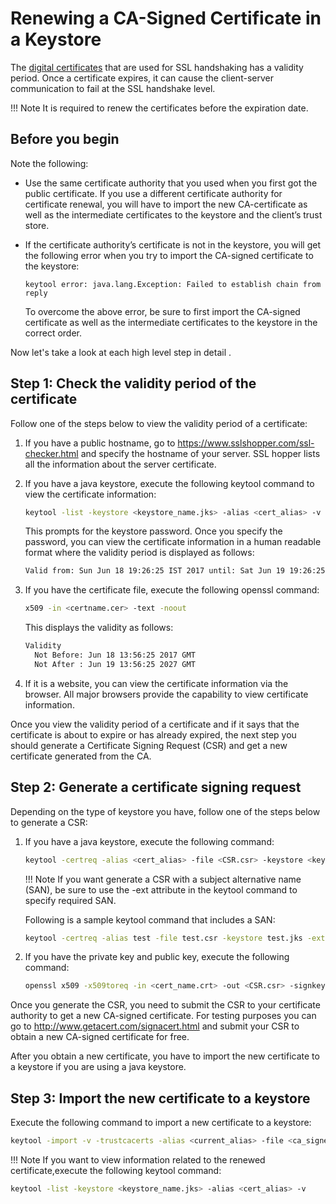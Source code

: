 # Renewing a CA-Signed Certificate in a Keystore

The [digital certificates](../../references/using_keystores.md) that are used for SSL handshaking has a validity period. Once a certificate expires, it can cause the client-server communication to fail at the SSL handshake level. 

!!! Note
    It is required to renew the certificates before the expiration date.

## Before you begin

Note the following:

-   Use the same certificate authority that you used when you first got
    the public certificate. If you use a different certificate authority
    for certificate renewal, you will have to import the new
    CA-certificate as well as the intermediate certificates to the
    keystore and the client’s trust store.
-   If the certificate authority’s certificate is not in the keystore,
    you will get the following error when you try to import the
    CA-signed certificate to the keystore:

    ```bsh
    keytool error: java.lang.Exception: Failed to establish chain from reply
    ```
    
    To overcome the above error, be sure to first import the CA-signed certificate as well as the intermediate certificates to the keystore in the correct order.

Now let's take a look at each high level step in detail .

## Step 1: Check the validity period of the certificate

Follow one of the steps below to view the validity period of a
certificate:

1. If you have a public hostname, go to
    <https://www.sslshopper.com/ssl-checker.html> and specify the
    hostname of your server. SSL hopper lists all the information about
    the server certificate.
2. If you have a java keystore, execute the following keytool command
    to view the certificate information:

    ```bash
    keytool -list -keystore <keystore_name.jks> -alias <cert_alias> -v
    ```

    This prompts for the keystore password. Once you specify the
    password, you can view the certificate information in a human
    readable format where the validity period is displayed as follows:

    ```bash
    Valid from: Sun Jun 18 19:26:25 IST 2017 until: Sat Jun 19 19:26:25 IST 2027
    ```

3. If you have the certificate file, execute the following openssl
    command:

    ```bash
    x509 -in <certname.cer> -text -noout
    ```

    This displays the validity as follows:

    ```bash
    Validity
      Not Before: Jun 18 13:56:25 2017 GMT
      Not After : Jun 19 13:56:25 2027 GMT
    ```

4. If it is a website, you can view the certificate information via the browser. All major browsers provide the capability to view certificate information.

Once you view the validity period of a certificate and if it says that
the certificate is about to expire or has already expired, the next step
you should generate a Certificate Signing Request (CSR) and get a new
certificate generated from the CA.

## Step 2: Generate a certificate signing request

Depending on the type of keystore you have, follow one of the steps
below to generate a CSR:

1. If you have a java keystore, execute the following command:

    ```bash
    keytool -certreq -alias <cert_alias> -file <CSR.csr> -keystore <keystore_name.jks>
    ```
    !!! Note
        If you want generate a CSR with a subject alternative name (SAN), be sure to use the -ext attribute in the keytool command to specify required SAN.

    Following is a sample keytool command that includes a SAN:

    ```bash
    keytool -certreq -alias test -file test.csr -keystore test.jks -ext SAN=dns:test.example.com
    ```

2. If you have the private key and public key, execute the following command:

    ```bash
    openssl x509 -x509toreq -in <cert_name.crt> -out <CSR.csr> -signkey <private_key.key>
    ```

Once you generate the CSR, you need to submit the CSR to your certificate authority to get a new CA-signed certificate. For testing purposes you can go to <http://www.getacert.com/signacert.html> and submit your CSR to obtain a new CA-signed certificate for free.

After you obtain a new certificate, you have to import the new certificate to a keystore if you are using a java keystore.

## Step 3: Import the new certificate to a keystore

Execute the following command to import a new certificate to a keystore:

```bash
keytool -import -v -trustcacerts -alias <current_alias> -file <ca_signed_cert.cer> -keystore <keystore_name.jks>
```

!!! Note
    If you want to view information related to the renewed certificate,execute the following keytool command:

```bash
keytool -list -keystore <keystore_name.jks> -alias <cert_alias> -v
```